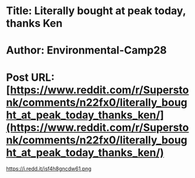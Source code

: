 # Title: Literally bought at peak today, thanks Ken
# Author: Environmental-Camp28
# Post URL: [https://www.reddit.com/r/Superstonk/comments/n22fx0/literally_bought_at_peak_today_thanks_ken/](https://www.reddit.com/r/Superstonk/comments/n22fx0/literally_bought_at_peak_today_thanks_ken/)


https://i.redd.it/isf4h8gncdw61.png